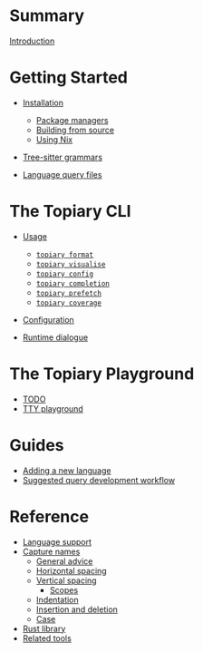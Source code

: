 # Summary

[Introduction](index.md)

# Getting Started

- [Installation](getting-started/installation/index.md)
  - [Package managers](getting-started/installation/package-managers.md)
  - [Building from source](getting-started/installation/building-from-source.md)
  - [Using Nix](getting-started/installation/using-nix.md)

- [Tree-sitter grammars](getting-started/tree-sitter-grammars.md)
- [Language query files](getting-started/query-files.md)

# The Topiary CLI

- [Usage](cli/usage/index.md)
  - [`topiary format`](cli/usage/format.md)
  - [`topiary visualise`](cli/usage/visualise.md)
  - [`topiary config`](cli/usage/config.md)
  - [`topiary completion`](cli/usage/completion.md)
  - [`topiary prefetch`](cli/usage/prefetch.md)
  - [`topiary coverage`](cli/usage/coverage.md)

- [Configuration](cli/configuration.md)
- [Runtime dialogue](cli/dialogue.md)

# The Topiary Playground

<!----------------------------------------------------------------------
TODO: Documentation for the web-based playground; see issue #875
----------------------------------------------------------------------->

- [TODO]()
- [TTY playground](playground/tty.md)

# Guides

- [Adding a new language](guides/adding-a-new-language.md)
- [Suggested query development workflow](guides/suggested-workflow.md)

# Reference

- [Language support](reference/language-support.md)
- [Capture names](reference/capture-names/index.md)
  - [General advice](reference/capture-names/general.md)
  - [Horizontal spacing](reference/capture-names/horizontal-spacing.md)
  - [Vertical spacing](reference/capture-names/vertical-spacing.md)
    - [Scopes](reference/capture-names/scopes.md)
  - [Indentation](reference/capture-names/indentation.md)
  - [Insertion and deletion](reference/capture-names/insertion-and-deletion.md)
  - [Case](reference/capture-names/case.md)
- [Rust library](reference/library.md)
- [Related tools](reference/related.md)
